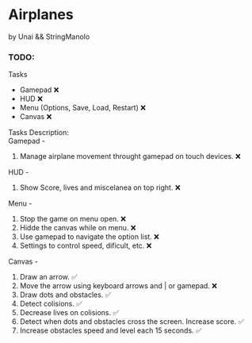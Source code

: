 # Airplanes

by Unai && StringManolo


### TODO:
Tasks 
- Gamepad ❌  
- HUD ❌  
- Menu (Options, Save, Load, Restart) ❌  
- Canvas ❌  

Tasks Description:  
Gamepad - 
1. Manage airplane movement throught gamepad on touch devices. ❌  
  
HUD -  
1. Show Score, lives and miscelanea on top right. ❌  

Menu -  
1. Stop the game on menu open. ❌  
2. Hidde the canvas while on menu. ❌  
3. Use gamepad to navigate the option list. ❌  
4. Settings to control speed, dificult, etc. ❌  
  
Canvas -  
1. Draw an arrow. ✅  
2. Move the arrow using keyboard arrows and | or gamepad. ❌  
3. Draw dots and obstacles. ✅  
4. Detect colisions. ✅  
5. Decrease lives on colisions. ✅  
6. Detect when dots and obstacles cross the screen. Increase score. ✅ 
7. Increase obstacles speed and level each 15 seconds. ✅ 
 

